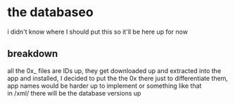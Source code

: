 # the databaseo
i didn't know where I should put this so it'll be here up for now
## breakdown
all the 0x_ files are IDs up, they get downloaded up and extracted into the app and installed, I decided to put the the 0x there just to differentiate them, app names would be harder up to implement or something like that
<br>in /xml/ there will be the database versions up

